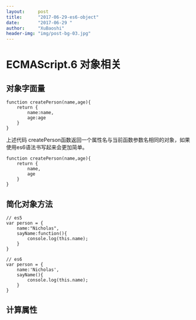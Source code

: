 ```yaml
---
layout:     post
title:      "2017-06-29-es6-object"
date:       "2017-06-29 "
author:     "XuBaoshi"
header-img: "img/post-bg-03.jpg"
---
```


<h1>ECMAScript.6 对象相关</h1>
<h2>对象字面量</h2>

    function createPerson(name,age){
        return {
            name:name,
            age:age
        }
    }

上述代码 createPerson函数返回一个属性名与当前函数参数名相同的对象，如果使用es6语法书写起来会更加简单。

    function createPerson(name,age){
        return {
            name,
            age
        }
    }
<h2>简化对象方法</h2>

    // es5
    var person = {
        name:"Nicholas",
        sayName:function(){
            console.log(this.name);
        }
    }

    // es6
    var person = {
        name:'Nicholas',
        sayName(){
            console.log(this.name);
        }
    }
<h2>计算属性</h2>